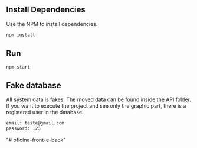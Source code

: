 ## Install Dependencies

Use the NPM to install dependencies.

```bash
npm install
```

## Run

```bash
npm start
```

## Fake database

All system data is fakes. The moved data can be found inside the API folder. If you want to execute the project and see only the graphic part, there is a registered user in the database.

```bash
email: teste@gmail.com
password: 123
```
"# oficina-front-e-back" 
